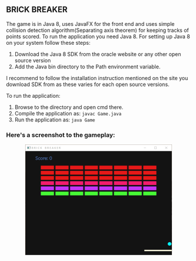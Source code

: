 ## BRICK BREAKER

The game is in Java 8, uses JavaFX for the front end and uses simple collision detection algorithm(Separating axis theorem) for keeping tracks of points scored. To run the application you need Java 8. For setting up Java 8 on your system follow these steps:

 1. Download the Java 8 SDK from the oracle website or any other open source version
 2. Add the Java bin directory to the Path environment variable.

I recommend to follow the installation instruction mentioned on the site you download SDK from as these varies for each open source versions.

To run the application:

  1. Browse to the directory and open cmd there.
  2. Compile the application as:
        <code>javac Game.java</code>
  3. Run the application as:
        <code>java Game</code>
        
### Here's a screenshot to the gameplay:

<div align="center">
    <img src="https://raw.githubusercontent.com/Geek8080/Hacktoberfest-Ideas/main/Brick%20Breaker/Brick%20Breaker-demo.gif" height="300" width="400">
</div>
